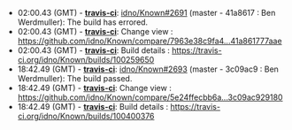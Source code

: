* <a id="02:00.43">02:00.43 (GMT)</a> - __[travis-ci](https://github.com/travis-ci)__: <a href="https://github.com/idno/Known/issues/2691">idno/Known#2691</a> (master - 41a8617 : Ben Werdmuller): The build has errored.
* <a id="02:00.43">02:00.43 (GMT)</a> - __[travis-ci](https://github.com/travis-ci)__: Change view : https://github.com/idno/Known/compare/7963e38c9fa4...41a861777aae
* <a id="02:00.43">02:00.43 (GMT)</a> - __[travis-ci](https://github.com/travis-ci)__: Build details : https://travis-ci.org/idno/Known/builds/100259650
* <a id="18:42.49">18:42.49 (GMT)</a> - __[travis-ci](https://github.com/travis-ci)__: <a href="https://github.com/idno/Known/issues/2693">idno/Known#2693</a> (master - 3c09ac9 : Ben Werdmuller): The build passed.
* <a id="18:42.49">18:42.49 (GMT)</a> - __[travis-ci](https://github.com/travis-ci)__: Change view : https://github.com/idno/Known/compare/5e24ffecbb6a...3c09ac929180
* <a id="18:42.49">18:42.49 (GMT)</a> - __[travis-ci](https://github.com/travis-ci)__: Build details : https://travis-ci.org/idno/Known/builds/100400376
